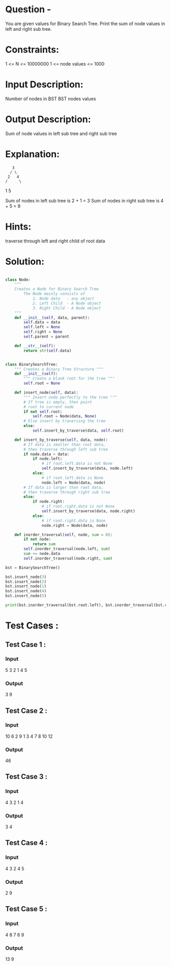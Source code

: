 # Question - 
You are given values for Binary Search Tree. Print the sum of node values in left and right sub tree.

# Constraints:
1 <= N <= 10000000
1 <= node values <= 1000

# Input Description:
Number of nodes in BST
BST nodes values

# Output Description:
Sum of node values in left sub tree and right sub tree

# Explanation:
       3
      / \
     2   4
    /     \
   1       5

Sum of nodes in left sub tree is 2 + 1 = 3
Sum of nodes in right sub tree is 4 + 5 = 9

# Hints:
traverse through left and right child of root data

# Solution:

```python

class Node:
    """
    Creates a Node for Binary Search Tree
        The Node mainly consists of
            1. Node data   - any object
            2. Left Child  - A Node object
            3. Right Child - A Node object
    """
    def __init__(self, data, parent):
        self.data = data
        self.left = None
        self.right = None
        self.parent = parent

    def __str__(self):
        return str(self.data)


class BinarySearchTree:
    """ Creates a Binary Tree Structure """
    def __init__(self):
        """ Create a blank root for the tree """
        self.root = None

    def insert_node(self, data):
        """ Insert node perfectly to the tree """
        # If tree is empty, then point
        # root to current node
        if not self.root:
            self.root = Node(data, None)
        # Else insert by traversing the tree
        else:
            self.insert_by_traverse(data, self.root)

    def insert_by_traverse(self, data, node):
        # If data is smaller than root data,
        # then traverse through left sub tree
        if node.data > data:
            if node.left:
                # if root.left.data is not None
                self.insert_by_traverse(data, node.left)
            else:
                # if root.left.data is None
                node.left = Node(data, node)
        # If data is larger than root data,
        # then traverse through right sub tree
        else:
            if node.right:
                # if root.right.data is not None
                self.insert_by_traverse(data, node.right)
            else:
                # if root.right.data is None
                node.right = Node(data, node)

    def inorder_traversal(self, node, sum = 0):
        if not node:
            return sum
        self.inorder_traversal(node.left, sum)
        sum += node.data
        self.inorder_traversal(node.right, sum)  

bst = BinarySearchTree()

bst.insert_node(3)
bst.insert_node(2)
bst.insert_node(1)
bst.insert_node(4)
bst.insert_node(5)

print(bst.inorder_traversal(bst.root.left), bst.inorder_traversal(bst.root.right))

```

# Test Cases :
## Test Case 1 :
### Input
5
3 2 1 4 5
### Output
3 9

## Test Case 2 :
### Input
10
6 2 9 1 3 4 7 8 10 12
### Output
46


## Test Case 3 :
### Input
4
3 2 1 4
### Output
3 4

## Test Case 4 :
### Input
4
3 2 4 5
### Output
2 9

## Test Case 5 :
### Input
4
8 7 6 9
### Output
13 9

